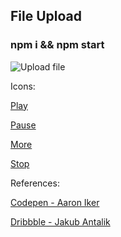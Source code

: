 ## File Upload

### npm i && npm start

![Upload file](https://github.com/cheersmas/upload-animation/blob/reducer/fileupload.gif)

Icons:

[Play](https://www.flaticon.com/authors/pixel-perfect)

[Pause](https://icon54.com/)

[More](https://icon54.com/)

[Stop](https://www.flaticon.com/authors/freepik)

References:

[Codepen - Aaron Iker](https://codepen.io/aaroniker/pen/QXxexJ?editors=1010)

[Dribbble - Jakub Antalik](https://dribbble.com/shots/6052541-Upload-window-interactions)
